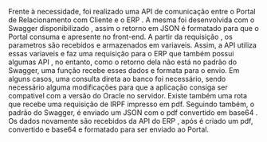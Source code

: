 Frente à necessidade, foi realizado uma API de comunicação entre o Portal de Relacionamento com Cliente e o ERP . 
A mesma foi desenvolvida com o Swagger disponibilizado , assim o retorno em JSON é formatado para que o Portal consuma e apresente no front-end. 
A partir da requisição , os parametros são recebidos e armazenados em variaveis. Assim, a API utiliza essas variaveis e faz uma requisição
para o ERP que também possui algumas API , no entanto, como o retorno dela não está no padrão do Swagger, uma função recebe esses dados e formata para o envio.
Em alguns casos, uma consulta direta ao banco foi necessário, sendo necessário alguma modificações para que a aplicação consiga ser compativel com a versão do Oracle no servidor.
Existe também uma rota que recebe uma requisição de IRPF impresso em pdf. Seguindo também, o padrão do Swagger, é enviado um JSON com o pdf convertido em base64 . 
Os dados novamente são recebidos da API do ERP , após é criado um pdf, convertido e base64 e formatado para ser enviado ao Portal.

